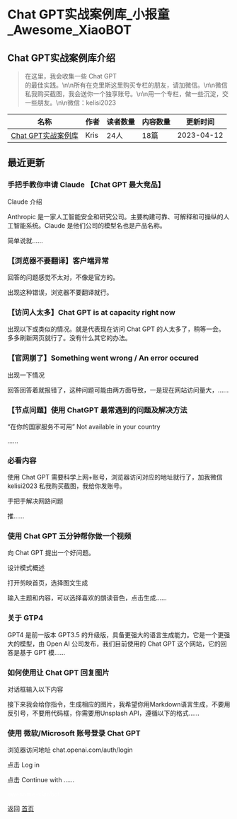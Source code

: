 # Chat GPT实战案例库_小报童_Awesome_XiaoBOT

## Chat GPT实战案例库介绍
> 在这里，我会收集一些 Chat GPT  
的最佳实践。\n\n所有在克里斯这里购买专栏的朋友，请加微信。\n\n微信私我购买截图，我会送你一个独享账号。\n\n用一个专栏，做一些沉淀，交一些朋友。\n\n微信：kelisi2023  
  


|名称|作者|读者数量|内容数量|更新时间|
|---|---|---|---|---|
|[Chat GPT实战案例库](https://xiaobot.net/p/kelisi2023?refer=0b133df9-27dc-423b-8101-639049001c13)|Kris|24人|18篇|2023-04-12|

## 最近更新
### 手把手教你申请 Claude 【Chat GPT 最大竞品】

Claude 介绍

Anthropic 是一家人工智能安全和研究公司。主要构建可靠、可解释和可操纵的人工智能系统。Claude 是他们公司的模型名也是产品名称。

简单说就......

### 【浏览器不要翻译】客户端异常

回答的问题感觉不太对，不像是官方的。

出现这种错误，浏览器不要翻译就行。

### 【访问人太多】Chat GPT is at capacity right now

出现以下或类似的情况。就是代表现在访问 Chat GPT 的人太多了，稍等一会。多多刷新网页就行了。没有什么其它的办法。

### 【官网崩了】Something went wrong / An error occured

出现一下情况

回答回答着就报错了，这种问题可能由两方面导致，一是现在网站访问量大，......

### 【节点问题】使用 ChatGPT 最常遇到的问题及解决方法

“在你的国家服务不可用” Not available in your country

......

### 必看内容

使用 Chat GPT 需要科学上网+账号，浏览器访问对应的地址就行了，加我微信 kelisi2023 私我购买截图，我给你发账号。

手把手解决网路问题

推......

### 使用 Chat GPT 五分钟帮你做一个视频

向 Chat GPT 提出一个好问题。

设计模式概述

打开剪映首页，选择图文生成

输入主题和内容，可以选择喜欢的朗读音色，点击生成......

### 关于 GTP4

GPT4 是前一版本 GPT3.5 的升级版，具备更强大的语言生成能力。它是一个更强大的模型，由 Open AI 公司发布，我们目前使用的 Chat GPT
这个网站，它的回答是基于 GPT 模......

### 如何使用让 Chat GPT 回复图片

对话框输入以下内容

接下来我会给你指令，生成相应的图片，我希望你用Markdown语言生成，不要用反引号，不要用代码框，你需要用Unsplash
API，遵循以下的格式......

### 使用 微软/Microsoft 账号登录 Chat GPT

浏览器访问地址 chat.openai.com/auth/login

点击 Log in

点击 Continue with ......


<a href="https://github.com/Reno9527/awesome-xiaobot" style="color: white; text-decoration: none;">awesome-xiaobot</a>

返回 [首页](../README.md)
